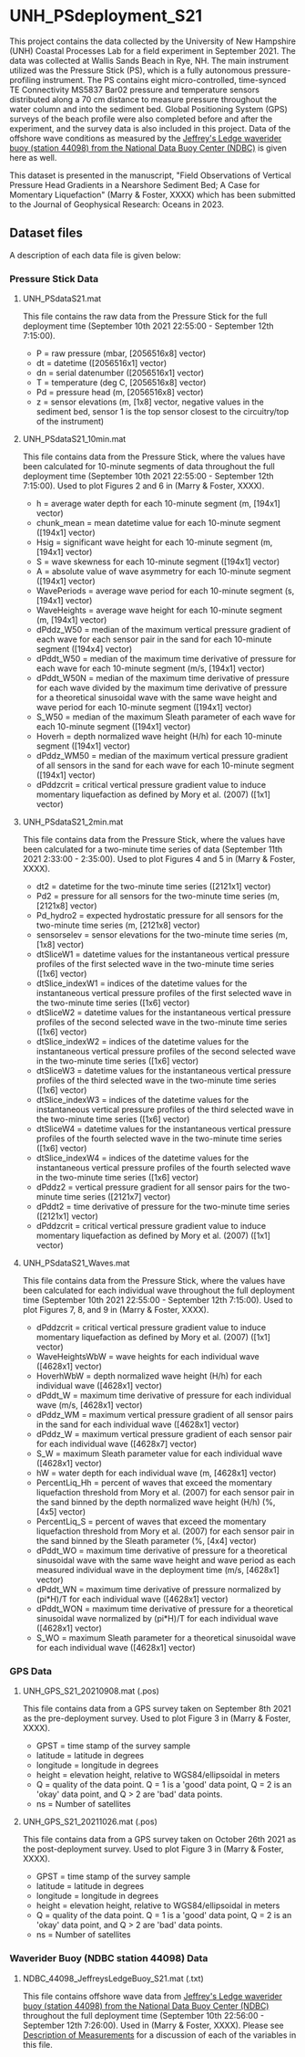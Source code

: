 # UNH_PSdeployment_S21

This project contains the data collected by the University of New Hampshire (UNH) Coastal Processes Lab for a field experiment in September 2021. The data was collected at Wallis Sands Beach in Rye, NH. The main instrument utilized was the Pressure Stick (PS), which is a fully autonomous pressure-profiling instrument. The PS contains eight micro-controlled, time-synced TE Connectivity MS5837 Bar02 pressure and temperature sensors distributed along a 70 cm distance to measure pressure throughout the water column and into the sediment bed. Global Positioning System (GPS) surveys of the beach profile were also completed before and after the experiment, and the survey data is also included in this project. Data of the offshore wave conditions as measured by the [Jeffrey's Ledge waverider buoy (station 44098) from the National Data Buoy Center (NDBC)](https://www.ndbc.noaa.gov/station_page.php?station=44098) is given here as well.

This dataset is presented in the manuscript, "Field Observations of Vertical Pressure Head Gradients in a Nearshore Sediment Bed; A Case for Momentary Liquefaction" (Marry & Foster, XXXX) which has been submitted to the Journal of Geophysical Research: Oceans in 2023. 

## Dataset files
A description of each data file is given below:

### Pressure Stick Data
1. UNH_PSdataS21.mat

    This file contains the raw data from the Pressure Stick for the full deployment time (September 10th 2021 22:55:00 - September 12th 7:15:00).
    - P = raw pressure (mbar, [2056516x8] vector) 
    - dt = datetime ([2056516x1] vector)
    - dn = serial datenumber ([2056516x1] vector)
    - T = temperature (deg C, [2056516x8] vector)
    - Pd = pressure head (m, [2056516x8] vector)
    - z = sensor elevations (m, [1x8] vector, negative values in the sediment bed, sensor 1 is the top sensor closest to the circuitry/top of the instrument)
    
2. UNH_PSdataS21_10min.mat

    This file contains data from the Pressure Stick, where the values have been calculated for 10-minute segments of data throughout the full deployment time (September 10th 2021 22:55:00 - September 12th 7:15:00). Used to plot Figures 2 and 6 in (Marry & Foster, XXXX).
    - h = average water depth for each 10-minute segment (m, [194x1] vector) 
    - chunk_mean = mean datetime value for each 10-minute segment ([194x1] vector)
    - Hsig = significant wave height for each 10-minute segment (m, [194x1] vector)
    - S = wave skewness for each 10-minute segment ([194x1] vector)
    - A = absolute value of wave asymmetry for each 10-minute segment ([194x1] vector)
    - WavePeriods = average wave period for each 10-minute segment (s, [194x1] vector)
    - WaveHeights = average wave height for each 10-minute segment (m, [194x1] vector)
    - dPddz_W50 = median of the maximum vertical pressure gradient of each wave for each sensor pair in the sand for each 10-minute segment ([194x4] vector)
    - dPddt_W50 = median of the maximum time derivative of pressure for each wave for each 10-minute segment (m/s, [194x1] vector)
    - dPddt_W50N = median of the maximum time derivative of pressure for each wave divided by the maximum time derivative of pressure for a theoretical sinusoidal wave with the same wave height and wave period for each 10-minute segment ([194x1] vector)
    - S_W50 = median of the maximum Sleath parameter of each wave for each 10-minute segment ([194x1] vector)
    - Hoverh = depth normalized wave height (H/h) for each 10-minute segment ([194x1] vector)
    - dPddz_WM50 = median of the maximum vertical pressure gradient of all sensors in the sand for each wave for each 10-minute segment ([194x1] vector)
    - dPddzcrit = critical vertical pressure gradient value to induce momentary liquefaction as defined by Mory et al. (2007) ([1x1] vector) 
            
3. UNH_PSdataS21_2min.mat

    This file contains data from the Pressure Stick, where the values have been calculated for a two-minute time series of data (September 11th 2021 2:33:00 - 2:35:00). Used to plot Figures 4 and 5 in (Marry & Foster, XXXX).
    - dt2 = datetime for the two-minute time series ([2121x1] vector) 
    - Pd2 = pressure for all sensors for the two-minute time series (m, [2121x8] vector)
    - Pd_hydro2 = expected hydrostatic pressure for all sensors for the two-minute time series (m, [2121x8] vector)
    - sensorselev = sensor elevations for the two-minute time series (m, [1x8] vector)
    - dtSliceW1 = datetime values for the instantaneous vertical pressure profiles of the first selected wave in the two-minute time series ([1x6] vector)
    - dtSlice_indexW1 = indices of the datetime values for the instantaneous vertical pressure profiles of the first selected wave in the two-minute time series ([1x6] vector)
    - dtSliceW2 = datetime values for the instantaneous vertical pressure profiles of the second selected wave in the two-minute time series ([1x6] vector)
    - dtSlice_indexW2 = indices of the datetime values for the instantaneous vertical pressure profiles of the second selected wave in the two-minute time series ([1x6] vector)
    - dtSliceW3 = datetime values for the instantaneous vertical pressure profiles of the third selected wave in the two-minute time series ([1x6] vector) 
    - dtSlice_indexW3 = indices of the datetime values for the instantaneous vertical pressure profiles of the third selected wave in the two-minute time series ([1x6] vector)
    - dtSliceW4 = datetime values for the instantaneous vertical pressure profiles of the fourth selected wave in the two-minute time series ([1x6] vector) 
    - dtSlice_indexW4 = indices of the datetime values for the instantaneous vertical pressure profiles of the fourth selected wave in the two-minute time series ([1x6] vector)
    - dPddz2 = vertical pressure gradient for all sensor pairs for the two-minute time series ([2121x7] vector)
    - dPddt2 = time derivative of pressure for the two-minute time series ([2121x1] vector)
    - dPddzcrit = critical vertical pressure gradient value to induce momentary liquefaction as defined by Mory et al. (2007) ([1x1] vector)

4. UNH_PSdataS21_Waves.mat

    This file contains data from the Pressure Stick, where the values have been calculated for each individual wave throughout the full deployment time (September 10th 2021 22:55:00 - September 12th 7:15:00). Used to plot Figures 7, 8, and 9 in (Marry & Foster, XXXX).
    - dPddzcrit = critical vertical pressure gradient value to induce momentary liquefaction as defined by Mory et al. (2007) ([1x1] vector)
    - WaveHeightsWbW = wave heights for each individual wave ([4628x1] vector)
    - HoverhWbW = depth normalized wave height (H/h) for each individual wave ([4628x1] vector)
    - dPddt_W = maximum time derivative of pressure for each individual wave (m/s, [4628x1] vector)
    - dPddz_WM = maximum vertical pressure gradient of all sensor pairs in the sand for each individual wave ([4628x1] vector)
    - dPddz_W = maximum vertical pressure gradient of each sensor pair for each individual wave ([4628x7] vector)
    - S_W = maximum Sleath parameter value for each individual wave ([4628x1] vector)
    - hW = water depth for each individual wave (m, [4628x1] vector)
    - PercentLiq_Hh = percent of waves that exceed the momentary liquefaction threshold from Mory et al. (2007) for each sensor pair in the sand binned by the depth normalized wave height (H/h) (%, [4x5] vector)
    - PercentLiq_S = percent of waves that exceed the momentary liquefaction threshold from Mory et al. (2007) for each sensor pair in the sand binned by the Sleath parameter (%, [4x4] vector)
    - dPddt_WO = maximum time derivative of pressure for a theoretical sinusoidal wave with the same wave height and wave period as each measured individual wave in the deployment time (m/s, [4628x1] vector)
    - dPddt_WN = maximum time derivative of pressure normalized by (pi*H)/T for each individual wave ([4628x1] vector)
    - dPddt_WON = maximum time derivative of pressure for a theoretical sinusoidal wave normalized by (pi*H)/T for each individual wave ([4628x1] vector)
    - S_WO = maximum Sleath parameter for a theoretical sinusoidal wave for each individual wave ([4628x1] vector)            

### GPS Data
1. UNH_GPS_S21_20210908.mat (.pos)

    This file contains data from a GPS survey taken on September 8th 2021 as the pre-deployment survey. Used to plot Figure 3 in (Marry & Foster, XXXX). 
    - GPST = time stamp of the survey sample 
    - latitude = latitude in degrees
    - longitude = longitude in degrees
    - height = elevation height, relative to WGS84/ellipsoidal in meters
    - Q = quality of the data point. Q = 1 is a 'good' data point, Q = 2 is an 'okay' data point, and Q > 2 are 'bad' data points. 
    - ns = Number of satellites
    
2. UNH_GPS_S21_20211026.mat (.pos)

    This file contains data from a GPS survey taken on October 26th 2021 as the post-deployment survey. Used to plot Figure 3 in (Marry & Foster, XXXX). 
    - GPST = time stamp of the survey sample 
    - latitude = latitude in degrees
    - longitude = longitude in degrees
    - height = elevation height, relative to WGS84/ellipsoidal in meters
    - Q = quality of the data point. Q = 1 is a 'good' data point, Q = 2 is an 'okay' data point, and Q > 2 are 'bad' data points. 
    - ns = Number of satellites

### Waverider Buoy (NDBC station 44098) Data
1. NDBC_44098_JeffreysLedgeBuoy_S21.mat (.txt)

    This file contains offshore wave data from [Jeffrey's Ledge waverider buoy (station 44098) from the National Data Buoy Center (NDBC)](https://www.ndbc.noaa.gov/station_page.php?station=44098) throughout the full deployment time (September 10th 22:56:00 - September 12th 7:26:00). Used in (Marry & Foster, XXXX). Please see [Description of Measurements](https://www.ndbc.noaa.gov/measdes.shtml) for a discussion of each of the variables in this file.
    
